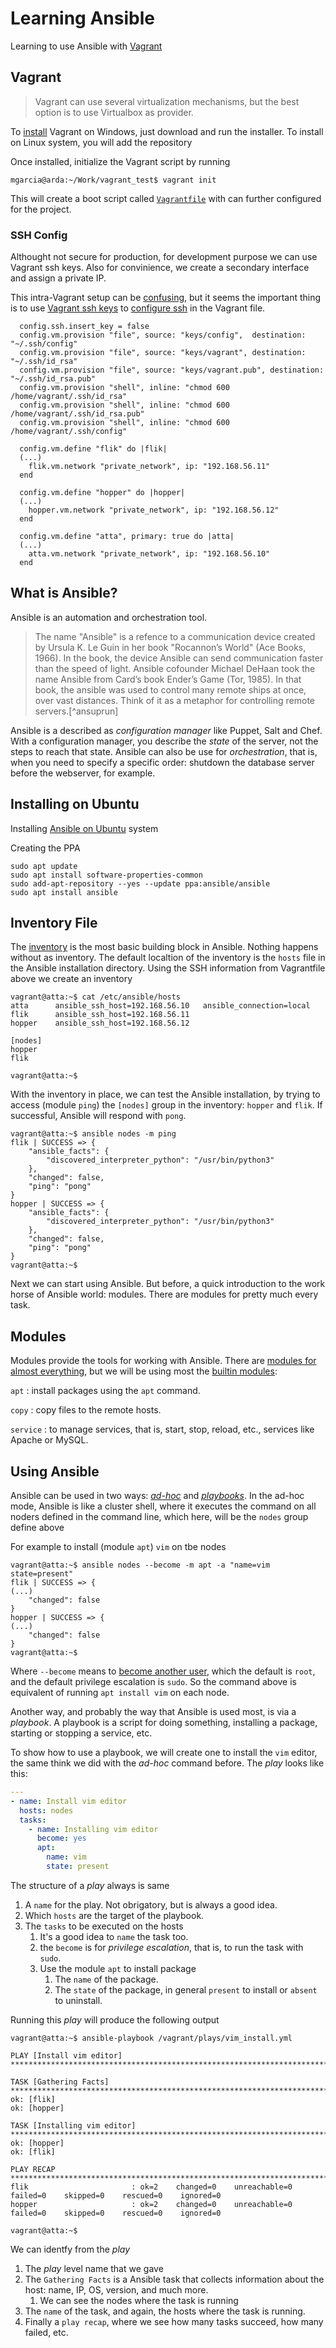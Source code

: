 # Learning Ansible

Learning to use Ansible with [Vagrant](https://www.vagrantup.com/)

## Vagrant

> Vagrant can use several virtualization mechanisms, but the best option is to use Virtualbox as provider.

To [install](https://developer.hashicorp.com/vagrant/downloads) Vagrant on Windows, just download and run the installer. To install on Linux system, you will add the repository

Once installed, initialize the Vagrant script by running

```
mgarcia@arda:~/Work/vagrant_test$ vagrant init
```

This will create a boot script called [`Vagrantfile`](https://developer.hashicorp.com/vagrant/docs/vagrantfile) with can further configured for the project.

### SSH Config

Althought not secure for production, for development purpose we can use Vagrant ssh keys. Also for convinience, we create a secondary interface and assign a private IP.

This intra-Vagrant setup can be [confusing](https://stackoverflow.com/questions/27005400/vagrant-multiple-machines-inter-ssh-key-authentication), but it seems the important thing is to use [Vagrant ssh keys](https://github.com/hashicorp/vagrant/tree/master/keys) to [configure ssh](https://www.vagrantup.com/docs/vagrantfile/ssh_settings.html) in the Vagrant file.

```
  config.ssh.insert_key = false
  config.vm.provision "file", source: "keys/config",  destination: "~/.ssh/config"
  config.vm.provision "file", source: "keys/vagrant", destination: "~/.ssh/id_rsa"
  config.vm.provision "file", source: "keys/vagrant.pub", destination: "~/.ssh/id_rsa.pub"
  config.vm.provision "shell", inline: "chmod 600 /home/vagrant/.ssh/id_rsa"
  config.vm.provision "shell", inline: "chmod 600 /home/vagrant/.ssh/id_rsa.pub"
  config.vm.provision "shell", inline: "chmod 600 /home/vagrant/.ssh/config"

  config.vm.define "flik" do |flik|
  (...)
    flik.vm.network "private_network", ip: "192.168.56.11"
  end

  config.vm.define "hopper" do |hopper|
  (...)
    hopper.vm.network "private_network", ip: "192.168.56.12"
  end

  config.vm.define "atta", primary: true do |atta|
  (...)
    atta.vm.network "private_network", ip: "192.168.56.10"
  end
```

## What is Ansible?

Ansible is an automation and orchestration tool.

> The name "Ansible" is a refence to a communication device created by Ursula K. Le Guin in her book "Rocannon’s World" (Ace Books, 1966). In the book, the device Ansible can send communication faster than the speed of light. Ansible cofounder Michael DeHaan took the name Ansible from Card’s book Ender’s Game (Tor, 1985). In that book, the ansible was used to control many remote ships at once, over vast distances. Think of it as a metaphor for controlling remote servers.[^ansuprun]

Ansible is a described as _configuration manager_ like Puppet, Salt and Chef. With a configuration manager, you describe the _state_ of the server, not the steps to reach that state. Ansible can also be use for _orchestration_, that is, when you need to specify a specific order: shutdown the database server before the webserver, for example.

## Installing on Ubuntu

Installing [Ansible on Ubuntu](https://docs.ansible.com/ansible/latest/installation_guide/installation_distros.html#installing-ansible-on-ubuntu) system

Creating the PPA

```
sudo apt update
sudo apt install software-properties-common
sudo add-apt-repository --yes --update ppa:ansible/ansible
sudo apt install ansible
```

## Inventory File

The [inventory](https://docs.ansible.com/ansible/latest/inventory_guide/index.html) is the most basic building block in Ansible. Nothing happens without as inventory. The default localtion of the inventory is the `hosts` file in the Ansible installation directory. Using the SSH information from Vagrantfile above we create an inventory

```
vagrant@atta:~$ cat /etc/ansible/hosts
atta      ansible_ssh_host=192.168.56.10   ansible_connection=local
flik      ansible_ssh_host=192.168.56.11
hopper    ansible_ssh_host=192.168.56.12

[nodes]
hopper
flik

vagrant@atta:~$
```

With the inventory in place, we can test the Ansible installation, by trying to access (module `ping`) the `[nodes]` group in the inventory: `hopper` and `flik`. If successful, Ansible will respond with `pong`.

```
vagrant@atta:~$ ansible nodes -m ping
flik | SUCCESS => {
    "ansible_facts": {
        "discovered_interpreter_python": "/usr/bin/python3"
    },
    "changed": false,
    "ping": "pong"
}
hopper | SUCCESS => {
    "ansible_facts": {
        "discovered_interpreter_python": "/usr/bin/python3"
    },
    "changed": false,
    "ping": "pong"
}
vagrant@atta:~$
```

Next we can start using Ansible. But before, a quick introduction to the work horse of Ansible world: modules. There are modules for pretty much every task.

## Modules

Modules provide the tools for working with Ansible. There are [modules for almost everything](https://docs.ansible.com/ansible/latest/collections/index_module.html), but we will be using most the [builtin modules](https://docs.ansible.com/ansible/latest/collections/index_module.html#ansible-builtin):

`apt`
: install packages using the `apt` command.

`copy`
: copy files to the remote hosts.

`service`
: to manage services, that is, start, stop, reload, etc., services like Apache or MySQL.

## Using Ansible

Ansible can be used in two ways: [_ad-hoc_](https://docs.ansible.com/ansible/latest/command_guide/intro_adhoc.html#introduction-to-ad-hoc-commands) and [_playbooks_](https://docs.ansible.com/ansible/latest/playbook_guide/index.html#). In the ad-hoc mode, Ansible is like a cluster shell, where it executes the command on all noders defined in the command line, which here, will be the `nodes` group define above

For example to install (module `apt`) `vim` on tbe nodes

```
vagrant@atta:~$ ansible nodes --become -m apt -a "name=vim state=present"
flik | SUCCESS => {
(...)
    "changed": false
}
hopper | SUCCESS => {
(...)
    "changed": false
}
vagrant@atta:~$
```

Where `--become` means to [become another user](https://docs.ansible.com/ansible/latest/playbook_guide/playbooks_privilege_escalation.html#), which the default is `root`, and the default privilege escalation is `sudo`. So the command above is equivalent of running `apt install vim` on each node.

Another way, and probably the way that Ansible is used most, is via a _playbook_. A playbook is a script for doing something, installing a package, starting or stopping a service, etc.

To show how to use a playbook, we will create one to install the `vim` editor, the same think we did with the _ad-hoc_ command before. The _play_ looks like this:

```yaml
---
- name: Install vim editor
  hosts: nodes
  tasks:
    - name: Installing vim editor
      become: yes
      apt:
        name: vim
        state: present
```

The structure of a _play_ always is same

1. A `name` for the play. Not obrigatory, but is always a good idea.
1. Which `hosts` are the target of the playbook.
1. The `tasks` to be executed on the hosts
   1. It's a good idea to `name` the task too.
   1. the `become` is for _privilege escalation_, that is, to run the task with `sudo`.
   1. Use the module `apt` to install package
      1. The `name` of the package.
      1. The `state` of the package, in general `present` to install or `absent` to uninstall.

Running this _play_ will produce the following output

```
vagrant@atta:~$ ansible-playbook /vagrant/plays/vim_install.yml

PLAY [Install vim editor] ********************************************************************************************************

TASK [Gathering Facts] ***********************************************************************************************************
ok: [flik]
ok: [hopper]

TASK [Installing vim editor] *****************************************************************************************************
ok: [hopper]
ok: [flik]

PLAY RECAP ***********************************************************************************************************************
flik                       : ok=2    changed=0    unreachable=0    failed=0    skipped=0    rescued=0    ignored=0
hopper                     : ok=2    changed=0    unreachable=0    failed=0    skipped=0    rescued=0    ignored=0

vagrant@atta:~$
```

We can identfy from the _play_

1. The _play_ level name that we gave
1. The `Gathering Facts` is a Ansible task that collects information about the host: name, IP, OS, version, and much more.
   1. We can see the nodes where the task is running
1. The `name` of the task, and again, the hosts where the task is running.
1. Finally a `play recap`, where we see how many tasks succeed, how many failed, etc.
